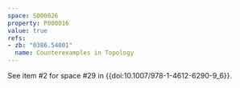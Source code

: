 ```yaml
---
space: S000026
property: P000016
value: true
refs:
- zb: "0386.54001"
  name: Counterexamples in Topology
---
```


See item #2 for space #29 in {{doi:10.1007/978-1-4612-6290-9_6}}.
